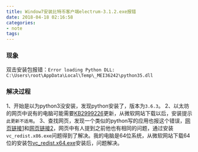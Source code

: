 ```yaml
---
title: Window7安装比特币客户端electrum-3.1.2.exe报错
date: 2018-04-18 02:16:58 
categories: 
- note
tags: 
---
```

### 现象
双击安装包报错：`Error loading Python DLL: C:\Users\root\AppData\Local\Temp\_MEI36242\python35.dll`

### 解决过程
1、开始是以为python3没安装，发现python安装了，版本为`3.6.3`。
2、以太坊的网页中说有的电脑可能需要[KB2999226](https://download.microsoft.com/download/4/F/E/4FE73868-5EDD-4B47-8B33-CE1BB7B2B16A/Windows6.1-KB2999226-x86.msu)更新，从微软网站下载以后，安装提示`此更新不适用`。
3、查找网页，发现一个类似的python写的应用也报这个错误，[网页链接1](https://github.com/mitmproxy/mitmproxy/issues/1763)和[网页链接2](https://github.com/mitmproxy/mitmproxy/issues/2025)，网页中有人提到之前他也有相同的问题，通过安装`vc_redist.x86.exe`问题得到了解决。我的电脑是64位系统，从微软网站下载64位的安装包[vc_redist.x64.exe](https://download.microsoft.com/download/9/3/F/93FCF1E7-E6A4-478B-96E7-D4B285925B00/vc_redist.x64.exe)安装后，问题解决。